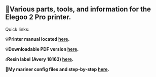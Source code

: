 ## :milky_way:Various parts, tools, and information for the Elegoo 2 Pro printer.

Quick links:

**:bulb:Printer manual located [here](MARS-r2.md).**

**:bulb:Downloadable PDF version [here](MARS-r2.pdf).**

**:droplet:Resin label (Avery 18163) [here](resin-label-avery18163.doc).**

**:wrench:My mariner config files and step-by-step [here](/Tools_&_Information/my-mariner-configs/).**
